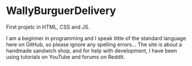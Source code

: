 # WallyBurguerDelivery
First projetc in HTML, CSS and JS.

I am a beginner in programming and I speak little of the standard language here on GitHub, so please ignore any spelling errors... 
The site is about a handmade sandwich shop, and for help with development, I have been using tutorials on YouTube and forums on Reddit.
